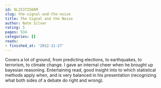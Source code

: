 ```yaml
---
id: OL25372566M
slug: the-signal-and-the-noise
title: The Signal and the Noise
author: Nate Silver
rating: 5
pages: 534
categories: []
reads:
- finished_at: '2012-11-27'
---
```

Covers a lot of ground, from predicting elections, to earthquakes, to terrorism, to climate change. I gave an internal cheer when he brought up bayesian reasoning. Entertaining read, good insight into to which statistical methods apply when, and is very balanced in his presentation (recognizing what both sides of a debate do right and wrong).

